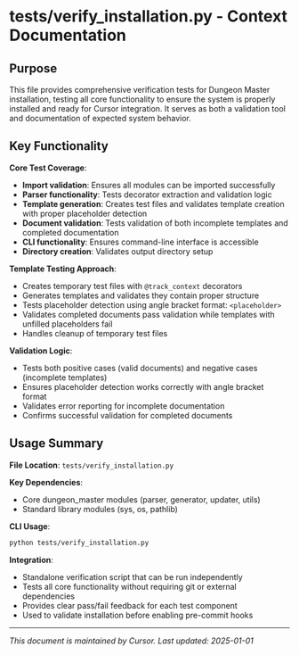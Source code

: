 # tests/verify_installation.py - Context Documentation

## Purpose

This file provides comprehensive verification tests for Dungeon Master installation, testing all core functionality to ensure the system is properly installed and ready for Cursor integration. It serves as both a validation tool and documentation of expected system behavior.

## Key Functionality

**Core Test Coverage**:

- **Import validation**: Ensures all modules can be imported successfully
- **Parser functionality**: Tests decorator extraction and validation logic
- **Template generation**: Creates test files and validates template creation with proper placeholder detection
- **Document validation**: Tests validation of both incomplete templates and completed documentation
- **CLI functionality**: Ensures command-line interface is accessible
- **Directory creation**: Validates output directory setup

**Template Testing Approach**:

- Creates temporary test files with `@track_context` decorators
- Generates templates and validates they contain proper structure
- Tests placeholder detection using angle bracket format: `<placeholder>`
- Validates completed documents pass validation while templates with unfilled placeholders fail
- Handles cleanup of temporary test files

**Validation Logic**:

- Tests both positive cases (valid documents) and negative cases (incomplete templates)
- Ensures placeholder detection works correctly with angle bracket format
- Validates error reporting for incomplete documentation
- Confirms successful validation for completed documents

## Usage Summary

**File Location**: `tests/verify_installation.py`

**Key Dependencies**:

- Core dungeon_master modules (parser, generator, updater, utils)
- Standard library modules (sys, os, pathlib)

**CLI Usage**:

```bash
python tests/verify_installation.py
```

**Integration**:

- Standalone verification script that can be run independently
- Tests all core functionality without requiring git or external dependencies
- Provides clear pass/fail feedback for each test component
- Used to validate installation before enabling pre-commit hooks

---

_This document is maintained by Cursor. Last updated: 2025-01-01_

